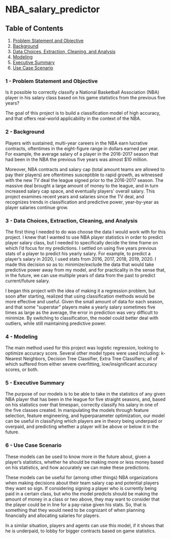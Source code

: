# NBA_salary_predictor

## Table of Contents
1. [Problem Statement and Objective](#Problem_Statement_and_Objective)
2. [Background](#Background)
3. [Data Choices, Extraction, Cleaning, and Analysis](#Data_Choices)
4. [Modeling](#Modeling)
5. [Executive Summary](#Executive_Summary)
6. [Use Case Scenario](#Use_Case_Scenario)

### 1 - Problem Statement and Objective <a name="Problem_Statement_and_Objective"></a>
Is it possible to correctly classify a National Basketball Association (NBA) player in his salary class based on his game statistics from the previous five years?

The goal of this project is to build a classification model of high accuracy, and that offers real-world applicability in the context of the NBA.

### 2 - Background <a name="Background"></a>
Players with sustained, multi-year careers in the NBA earn lucrative contracts, oftentimes in the eight-figure range in dollars earned per year. For example, the average salary of a player in the 2016-2017 season that had been in the NBA the previous five years was almost $10 million. 

Moreover, NBA contracts and salary cap (total amount teams are allowed to pay their players) are oftentimes susceptible to rapid growth, as witnessed with the new TV deal the league signed prior to the 2016-2017 season. The massive deal brought a large amount of money to the league, and in turn increased salary cap space, and eventually players' overall salary. This project examines recent years and salaries since the TV deal, and recognizes trends in classification and predictive power, year-by-year as player salaries continue grow.

### 3 -  Data Choices, Extraction, Cleaning, and Analysis<a name="Data_Choices"></a>
The first thing I needed to do was choose the data I would work with for this project. I knew that I wanted to use NBA player statistics in order to predict player salary class, but I needed to specifically decide the time frame on which I’d focus for my predictions. I settled on using five years previous stats of a player to predict his yearly salary. For example, to predict a player’s salary in 2020, I used stats from 2016, 2017, 2018, 2019, 2020. I made this decision so as to: minimize/exclude the data that would take predictive power away from my model, and for practicality in the sense that, in the future, we can use multiple years of data from the past to predict current/future salary.

I began this project with the idea of making it a regression problem, but soon after starting, realized that using classification methods would be more effective and useful. Given the small amount of data for each season, and that some "superstar" players make a yearly salary sometimes five times as large as the average, the error in prediction was very difficult to minimize. By switching to classification, the model could better deal with outliers, while still maintaining predictive power.

### 4 - Modeling <a name="Modeling"></a>
The main method used for this project was logistic regression, looking to optimize accuracy score. Several other model types were used including: k-Nearest Neighbors, Decision Tree Classifier, Extra Tree Classifiers; all of which suffered from either severe overfitting, low/insignificant accuracy scores, or both.


### 5 - Executive Summary <a name="Executive_Summary"></a>
The purpose of our models is to be able to take in the statistics of any given NBA player that has been in the league for five straight seasons, and, based on his statistics over that timespan, correctly classify his salary in one of the five classes created. In manipulating the models through feature selection, feature engineering, and hyperparameter optimization, our model can be useful in classifying which players are in theory being underpaid or overpaid, and predicting whether a player will be above or below it in the future.

### 6 - Use Case Scenario <a name="Use_Case_Scenario"></a>
These models can be used to know more in the future about, given a player’s statistics, whether he should be making more or less money based on his statistics, and how accurately we can make these predictions.

These models can be useful for (among other things) NBA organizations when making decisions about their team salary cap and potential players they want so sign. If considering signing a player who is currently being paid in a certain class, but who the model predicts should be making the amount of money in a class or two above, they may want to consider that the player could be in line for a pay-raise given his stats. So, that is something that they would need to be cognizant of when planning financially and allocating salaries for players.

In a similar situation, players and agents can use this model, if it shows that he is underpaid, to lobby for bigger contracts based on game statistics.
